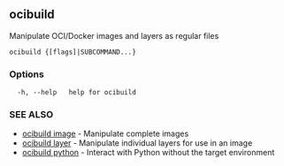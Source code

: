 ## ocibuild

Manipulate OCI/Docker images and layers as regular files

```
ocibuild {[flags]|SUBCOMMAND...}
```

### Options

```
  -h, --help   help for ocibuild
```

### SEE ALSO

* [ocibuild image](ocibuild_image.md)	 - Manipulate complete images
* [ocibuild layer](ocibuild_layer.md)	 - Manipulate individual layers for use in an image
* [ocibuild python](ocibuild_python.md)	 - Interact with Python without the target environment

